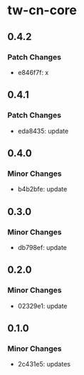 # tw-cn-core

## 0.4.2

### Patch Changes

- e846f7f: x

## 0.4.1

### Patch Changes

- eda8435: update

## 0.4.0

### Minor Changes

- b4b2bfe: update

## 0.3.0

### Minor Changes

- db798ef: update

## 0.2.0

### Minor Changes

- 02329e1: update

## 0.1.0

### Minor Changes

- 2c431e5: updates
